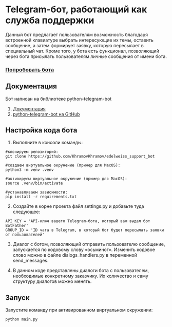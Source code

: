 # Telegram-бот, работающий как служба поддержки

Данный бот предлагает пользователям возможность благодаря встроенной клавиатуре выбрать интересующие их темы, оставить сообщение, а затем формирует заявку, которую пересылает в специальный чат. Кроме того, у бота есть функционал, позволяющий через бота присылать пользователям личные сообщения от имени бота. 

### [Попробовать бота](https://t.me/edelweiss_support_bot)

## Документация

Бот написан на библиотеке python-telegram-bot

1. [Документация](https://python-telegram-bot.org/)
2. [python-telegram-bot на GitHub](https://github.com/python-telegram-bot/python-telegram-bot)

## Настройка кода бота

1. Выполните в консоли команды:
```
#клонируем репозиторий:
git clone https://github.com/KhramovKhramov/edelweiss_support_bot

#создаем виртуальное окружение (пример для MacOS):
python3 -m venv .venv

#активируем виртуальное окружение (пример для MacOS):
source .venv/bin/activate

#устанавливаем зависимости:
pip install -r requirements.txt
```

2. Создайте в корне проекта файл settings.py и добавьте туда следующее:
```
API_KEY = 'API-ключ вашего Telegram-бота, который вам выдал бот BotFather'
GROUP_ID = 'ID чата в Telegram, в который бот будет пересылать заявки от пользователей'
```

3. Диалог с ботом, позволяющий отправить пользователю сообщение, запускается по кодовому слову «осьминог». Изменить кодовое слово можно в файле dialogs_handlers.py в переменной send_messages. 

4. В данном коде представлены диалоги бота с пользователем, необходимые конкретному заказчику. Их количество и саму структуру диалогов можно менять.

## Запуск

Запустите команду при активированном виртуальном окружении:
```
python main.py
```
